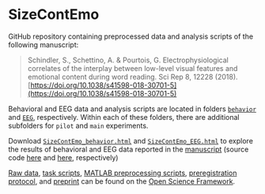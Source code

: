 # SizeContEmo

GitHub repository containing preprocessed data and analysis scripts of the following manuscript:

> Schindler, S., Schettino, A. & Pourtois, G. Electrophysiological correlates of the interplay between low-level visual features and emotional content during word reading. Sci Rep 8, 12228 (2018). [https://doi.org/10.1038/s41598-018-30701-5](https://doi.org/10.1038/s41598-018-30701-5)

Behavioral and EEG data and analysis scripts are located in folders [`behavior`](https://github.com/aschetti/SizeContEmo/tree/master/behavior) and [`EEG`](https://github.com/aschetti/SizeContEmo/tree/master/EEG), respectively. Within each of these folders, there are additional subfolders for `pilot` and `main` experiments.

Download [`SizeContEmo_behavior.html`](https://github.com/aschetti/SizeContEmo/blob/master/behavior/main/SizeContEmo_behavior.html) and [`SizeContEmo_EEG.html`](https://github.com/aschetti/SizeContEmo/blob/master/behavior/main/SizeContEmo_behavior.html) to explore the results of behavioral and EEG data reported in the [manuscript](https://doi.org/10.1038/s41598-018-30701-5) (source code [here](https://github.com/aschetti/SizeContEmo/blob/master/behavior/main/SizeContEmo_behavior.Rmd) and [here](https://github.com/aschetti/SizeContEmo/blob/master/EEG/main/SizeContEmo_EEG.Rmd), respectively)

[Raw data](https://osf.io/xkgtq/), [task scripts](https://osf.io/ed3b7/), [MATLAB preprocessing scripts](https://osf.io/aev6j/), [preregistration protocol](https://osf.io/uf9gh), and [preprint](https://psyarxiv.com/2sv3t/) can be found on the [Open Science Framework](https://osf.io/c7g9y/).


